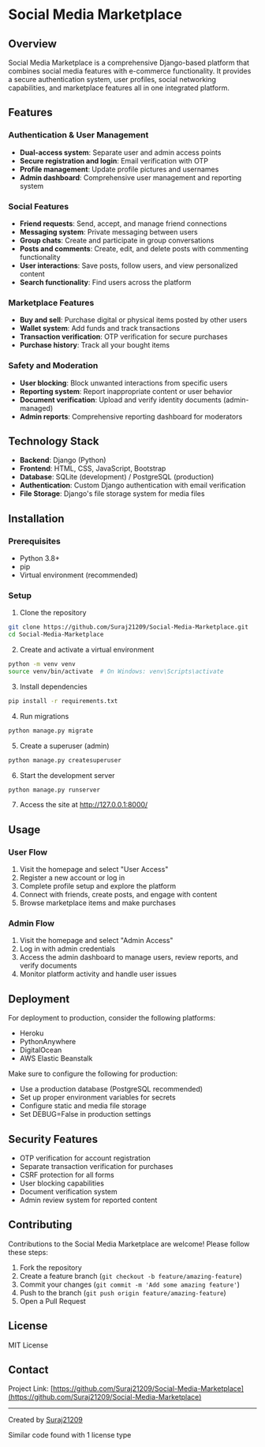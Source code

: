 # Social Media Marketplace

## Overview
Social Media Marketplace is a comprehensive Django-based platform that combines social media features with e-commerce functionality. It provides a secure authentication system, user profiles, social networking capabilities, and marketplace features all in one integrated platform.

## Features

### Authentication & User Management
- **Dual-access system**: Separate user and admin access points
- **Secure registration and login**: Email verification with OTP
- **Profile management**: Update profile pictures and usernames
- **Admin dashboard**: Comprehensive user management and reporting system

### Social Features
- **Friend requests**: Send, accept, and manage friend connections
- **Messaging system**: Private messaging between users
- **Group chats**: Create and participate in group conversations
- **Posts and comments**: Create, edit, and delete posts with commenting functionality
- **User interactions**: Save posts, follow users, and view personalized content
- **Search functionality**: Find users across the platform

### Marketplace Features
- **Buy and sell**: Purchase digital or physical items posted by other users
- **Wallet system**: Add funds and track transactions
- **Transaction verification**: OTP verification for secure purchases
- **Purchase history**: Track all your bought items

### Safety and Moderation
- **User blocking**: Block unwanted interactions from specific users
- **Reporting system**: Report inappropriate content or user behavior
- **Document verification**: Upload and verify identity documents (admin-managed)
- **Admin reports**: Comprehensive reporting dashboard for moderators

## Technology Stack
- **Backend**: Django (Python)
- **Frontend**: HTML, CSS, JavaScript, Bootstrap
- **Database**: SQLite (development) / PostgreSQL (production)
- **Authentication**: Custom Django authentication with email verification
- **File Storage**: Django's file storage system for media files

## Installation

### Prerequisites
- Python 3.8+
- pip
- Virtual environment (recommended)

### Setup
1. Clone the repository
```bash
git clone https://github.com/Suraj21209/Social-Media-Marketplace.git
cd Social-Media-Marketplace
```

2. Create and activate a virtual environment
```bash
python -m venv venv
source venv/bin/activate  # On Windows: venv\Scripts\activate
```

3. Install dependencies
```bash
pip install -r requirements.txt
```

4. Run migrations
```bash
python manage.py migrate
```

5. Create a superuser (admin)
```bash
python manage.py createsuperuser
```

6. Start the development server
```bash
python manage.py runserver
```

7. Access the site at http://127.0.0.1:8000/

## Usage

### User Flow
1. Visit the homepage and select "User Access"
2. Register a new account or log in
3. Complete profile setup and explore the platform
4. Connect with friends, create posts, and engage with content
5. Browse marketplace items and make purchases

### Admin Flow
1. Visit the homepage and select "Admin Access"
2. Log in with admin credentials
3. Access the admin dashboard to manage users, review reports, and verify documents
4. Monitor platform activity and handle user issues

## Deployment
For deployment to production, consider the following platforms:
- Heroku
- PythonAnywhere
- DigitalOcean
- AWS Elastic Beanstalk

Make sure to configure the following for production:
- Use a production database (PostgreSQL recommended)
- Set up proper environment variables for secrets
- Configure static and media file storage
- Set DEBUG=False in production settings

## Security Features
- OTP verification for account registration
- Separate transaction verification for purchases
- CSRF protection for all forms
- User blocking capabilities
- Document verification system
- Admin review system for reported content

## Contributing
Contributions to the Social Media Marketplace are welcome! Please follow these steps:
1. Fork the repository
2. Create a feature branch (`git checkout -b feature/amazing-feature`)
3. Commit your changes (`git commit -m 'Add some amazing feature'`)
4. Push to the branch (`git push origin feature/amazing-feature`)
5. Open a Pull Request

## License
MIT License

## Contact
Project Link: [https://github.com/Suraj21209/Social-Media-Marketplace](https://github.com/Suraj21209/Social-Media-Marketplace)

---

Created by [Suraj21209](https://github.com/Suraj21209)

Similar code found with 1 license type
